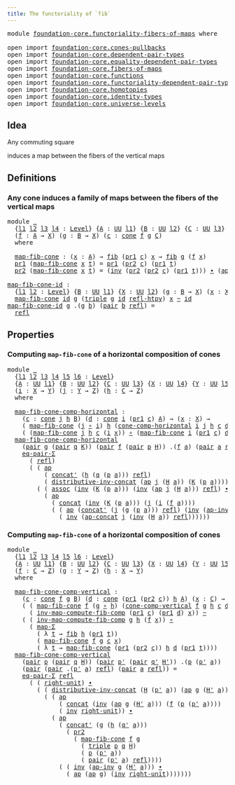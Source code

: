 ```yaml
---
title: The functoriality of `fib`
---
```


<pre class="Agda"><a id="52" class="Keyword">module</a> <a id="59" href="foundation-core.functoriality-fibers-of-maps.html" class="Module">foundation-core.functoriality-fibers-of-maps</a> <a id="104" class="Keyword">where</a>

<a id="111" class="Keyword">open</a> <a id="116" class="Keyword">import</a> <a id="123" href="foundation-core.cones-pullbacks.html" class="Module">foundation-core.cones-pullbacks</a>
<a id="155" class="Keyword">open</a> <a id="160" class="Keyword">import</a> <a id="167" href="foundation-core.dependent-pair-types.html" class="Module">foundation-core.dependent-pair-types</a>
<a id="204" class="Keyword">open</a> <a id="209" class="Keyword">import</a> <a id="216" href="foundation-core.equality-dependent-pair-types.html" class="Module">foundation-core.equality-dependent-pair-types</a>
<a id="262" class="Keyword">open</a> <a id="267" class="Keyword">import</a> <a id="274" href="foundation-core.fibers-of-maps.html" class="Module">foundation-core.fibers-of-maps</a>
<a id="305" class="Keyword">open</a> <a id="310" class="Keyword">import</a> <a id="317" href="foundation-core.functions.html" class="Module">foundation-core.functions</a>
<a id="343" class="Keyword">open</a> <a id="348" class="Keyword">import</a> <a id="355" href="foundation-core.functoriality-dependent-pair-types.html" class="Module">foundation-core.functoriality-dependent-pair-types</a>
<a id="406" class="Keyword">open</a> <a id="411" class="Keyword">import</a> <a id="418" href="foundation-core.homotopies.html" class="Module">foundation-core.homotopies</a>
<a id="445" class="Keyword">open</a> <a id="450" class="Keyword">import</a> <a id="457" href="foundation-core.identity-types.html" class="Module">foundation-core.identity-types</a>
<a id="488" class="Keyword">open</a> <a id="493" class="Keyword">import</a> <a id="500" href="foundation-core.universe-levels.html" class="Module">foundation-core.universe-levels</a>
</pre>
## Idea

Any commuting square

induces a map between the fibers of the vertical maps

## Definitions

### Any cone induces a family of maps between the fibers of the vertical maps

<pre class="Agda"><a id="726" class="Keyword">module</a> <a id="733" href="foundation-core.functoriality-fibers-of-maps.html#733" class="Module">_</a>
  <a id="737" class="Symbol">{</a><a id="738" href="foundation-core.functoriality-fibers-of-maps.html#738" class="Bound">l1</a> <a id="741" href="foundation-core.functoriality-fibers-of-maps.html#741" class="Bound">l2</a> <a id="744" href="foundation-core.functoriality-fibers-of-maps.html#744" class="Bound">l3</a> <a id="747" href="foundation-core.functoriality-fibers-of-maps.html#747" class="Bound">l4</a> <a id="750" class="Symbol">:</a> <a id="752" href="Agda.Primitive.html#597" class="Postulate">Level</a><a id="757" class="Symbol">}</a> <a id="759" class="Symbol">{</a><a id="760" href="foundation-core.functoriality-fibers-of-maps.html#760" class="Bound">A</a> <a id="762" class="Symbol">:</a> <a id="764" href="foundation-core.universe-levels.html#235" class="Primitive">UU</a> <a id="767" href="foundation-core.functoriality-fibers-of-maps.html#738" class="Bound">l1</a><a id="769" class="Symbol">}</a> <a id="771" class="Symbol">{</a><a id="772" href="foundation-core.functoriality-fibers-of-maps.html#772" class="Bound">B</a> <a id="774" class="Symbol">:</a> <a id="776" href="foundation-core.universe-levels.html#235" class="Primitive">UU</a> <a id="779" href="foundation-core.functoriality-fibers-of-maps.html#741" class="Bound">l2</a><a id="781" class="Symbol">}</a> <a id="783" class="Symbol">{</a><a id="784" href="foundation-core.functoriality-fibers-of-maps.html#784" class="Bound">C</a> <a id="786" class="Symbol">:</a> <a id="788" href="foundation-core.universe-levels.html#235" class="Primitive">UU</a> <a id="791" href="foundation-core.functoriality-fibers-of-maps.html#744" class="Bound">l3</a><a id="793" class="Symbol">}</a> <a id="795" class="Symbol">{</a><a id="796" href="foundation-core.functoriality-fibers-of-maps.html#796" class="Bound">X</a> <a id="798" class="Symbol">:</a> <a id="800" href="foundation-core.universe-levels.html#235" class="Primitive">UU</a> <a id="803" href="foundation-core.functoriality-fibers-of-maps.html#747" class="Bound">l4</a><a id="805" class="Symbol">}</a>
  <a id="809" class="Symbol">(</a><a id="810" href="foundation-core.functoriality-fibers-of-maps.html#810" class="Bound">f</a> <a id="812" class="Symbol">:</a> <a id="814" href="foundation-core.functoriality-fibers-of-maps.html#760" class="Bound">A</a> <a id="816" class="Symbol">→</a> <a id="818" href="foundation-core.functoriality-fibers-of-maps.html#796" class="Bound">X</a><a id="819" class="Symbol">)</a> <a id="821" class="Symbol">(</a><a id="822" href="foundation-core.functoriality-fibers-of-maps.html#822" class="Bound">g</a> <a id="824" class="Symbol">:</a> <a id="826" href="foundation-core.functoriality-fibers-of-maps.html#772" class="Bound">B</a> <a id="828" class="Symbol">→</a> <a id="830" href="foundation-core.functoriality-fibers-of-maps.html#796" class="Bound">X</a><a id="831" class="Symbol">)</a> <a id="833" class="Symbol">(</a><a id="834" href="foundation-core.functoriality-fibers-of-maps.html#834" class="Bound">c</a> <a id="836" class="Symbol">:</a> <a id="838" href="foundation-core.cones-pullbacks.html#1315" class="Function">cone</a> <a id="843" href="foundation-core.functoriality-fibers-of-maps.html#810" class="Bound">f</a> <a id="845" href="foundation-core.functoriality-fibers-of-maps.html#822" class="Bound">g</a> <a id="847" href="foundation-core.functoriality-fibers-of-maps.html#784" class="Bound">C</a><a id="848" class="Symbol">)</a>
  <a id="852" class="Keyword">where</a>
  
  <a id="863" href="foundation-core.functoriality-fibers-of-maps.html#863" class="Function">map-fib-cone</a> <a id="876" class="Symbol">:</a> <a id="878" class="Symbol">(</a><a id="879" href="foundation-core.functoriality-fibers-of-maps.html#879" class="Bound">x</a> <a id="881" class="Symbol">:</a> <a id="883" href="foundation-core.functoriality-fibers-of-maps.html#760" class="Bound">A</a><a id="884" class="Symbol">)</a> <a id="886" class="Symbol">→</a> <a id="888" href="foundation-core.fibers-of-maps.html#942" class="Function">fib</a> <a id="892" class="Symbol">(</a><a id="893" href="foundation-core.dependent-pair-types.html#605" class="Field">pr1</a> <a id="897" href="foundation-core.functoriality-fibers-of-maps.html#834" class="Bound">c</a><a id="898" class="Symbol">)</a> <a id="900" href="foundation-core.functoriality-fibers-of-maps.html#879" class="Bound">x</a> <a id="902" class="Symbol">→</a> <a id="904" href="foundation-core.fibers-of-maps.html#942" class="Function">fib</a> <a id="908" href="foundation-core.functoriality-fibers-of-maps.html#822" class="Bound">g</a> <a id="910" class="Symbol">(</a><a id="911" href="foundation-core.functoriality-fibers-of-maps.html#810" class="Bound">f</a> <a id="913" href="foundation-core.functoriality-fibers-of-maps.html#879" class="Bound">x</a><a id="914" class="Symbol">)</a>
  <a id="918" href="foundation-core.dependent-pair-types.html#605" class="Field">pr1</a> <a id="922" class="Symbol">(</a><a id="923" href="foundation-core.functoriality-fibers-of-maps.html#863" class="Function">map-fib-cone</a> <a id="936" href="foundation-core.functoriality-fibers-of-maps.html#936" class="Bound">x</a> <a id="938" href="foundation-core.functoriality-fibers-of-maps.html#938" class="Bound">t</a><a id="939" class="Symbol">)</a> <a id="941" class="Symbol">=</a> <a id="943" href="foundation-core.dependent-pair-types.html#605" class="Field">pr1</a> <a id="947" class="Symbol">(</a><a id="948" href="foundation-core.dependent-pair-types.html#617" class="Field">pr2</a> <a id="952" href="foundation-core.functoriality-fibers-of-maps.html#834" class="Bound">c</a><a id="953" class="Symbol">)</a> <a id="955" class="Symbol">(</a><a id="956" href="foundation-core.dependent-pair-types.html#605" class="Field">pr1</a> <a id="960" href="foundation-core.functoriality-fibers-of-maps.html#938" class="Bound">t</a><a id="961" class="Symbol">)</a>
  <a id="965" href="foundation-core.dependent-pair-types.html#617" class="Field">pr2</a> <a id="969" class="Symbol">(</a><a id="970" href="foundation-core.functoriality-fibers-of-maps.html#863" class="Function">map-fib-cone</a> <a id="983" href="foundation-core.functoriality-fibers-of-maps.html#983" class="Bound">x</a> <a id="985" href="foundation-core.functoriality-fibers-of-maps.html#985" class="Bound">t</a><a id="986" class="Symbol">)</a> <a id="988" class="Symbol">=</a> <a id="990" class="Symbol">(</a><a id="991" href="foundation-core.identity-types.html#2729" class="Function">inv</a> <a id="995" class="Symbol">(</a><a id="996" href="foundation-core.dependent-pair-types.html#617" class="Field">pr2</a> <a id="1000" class="Symbol">(</a><a id="1001" href="foundation-core.dependent-pair-types.html#617" class="Field">pr2</a> <a id="1005" href="foundation-core.functoriality-fibers-of-maps.html#834" class="Bound">c</a><a id="1006" class="Symbol">)</a> <a id="1008" class="Symbol">(</a><a id="1009" href="foundation-core.dependent-pair-types.html#605" class="Field">pr1</a> <a id="1013" href="foundation-core.functoriality-fibers-of-maps.html#985" class="Bound">t</a><a id="1014" class="Symbol">)))</a> <a id="1018" href="foundation-core.identity-types.html#2425" class="Function Operator">∙</a> <a id="1020" class="Symbol">(</a><a id="1021" href="foundation-core.identity-types.html#4003" class="Function">ap</a> <a id="1024" href="foundation-core.functoriality-fibers-of-maps.html#810" class="Bound">f</a> <a id="1026" class="Symbol">(</a><a id="1027" href="foundation-core.dependent-pair-types.html#617" class="Field">pr2</a> <a id="1031" href="foundation-core.functoriality-fibers-of-maps.html#985" class="Bound">t</a><a id="1032" class="Symbol">))</a>

<a id="map-fib-cone-id"></a><a id="1036" href="foundation-core.functoriality-fibers-of-maps.html#1036" class="Function">map-fib-cone-id</a> <a id="1052" class="Symbol">:</a>
  <a id="1056" class="Symbol">{</a><a id="1057" href="foundation-core.functoriality-fibers-of-maps.html#1057" class="Bound">l1</a> <a id="1060" href="foundation-core.functoriality-fibers-of-maps.html#1060" class="Bound">l2</a> <a id="1063" class="Symbol">:</a> <a id="1065" href="Agda.Primitive.html#597" class="Postulate">Level</a><a id="1070" class="Symbol">}</a> <a id="1072" class="Symbol">{</a><a id="1073" href="foundation-core.functoriality-fibers-of-maps.html#1073" class="Bound">B</a> <a id="1075" class="Symbol">:</a> <a id="1077" href="foundation-core.universe-levels.html#235" class="Primitive">UU</a> <a id="1080" href="foundation-core.functoriality-fibers-of-maps.html#1057" class="Bound">l1</a><a id="1082" class="Symbol">}</a> <a id="1084" class="Symbol">{</a><a id="1085" href="foundation-core.functoriality-fibers-of-maps.html#1085" class="Bound">X</a> <a id="1087" class="Symbol">:</a> <a id="1089" href="foundation-core.universe-levels.html#235" class="Primitive">UU</a> <a id="1092" href="foundation-core.functoriality-fibers-of-maps.html#1060" class="Bound">l2</a><a id="1094" class="Symbol">}</a> <a id="1096" class="Symbol">(</a><a id="1097" href="foundation-core.functoriality-fibers-of-maps.html#1097" class="Bound">g</a> <a id="1099" class="Symbol">:</a> <a id="1101" href="foundation-core.functoriality-fibers-of-maps.html#1073" class="Bound">B</a> <a id="1103" class="Symbol">→</a> <a id="1105" href="foundation-core.functoriality-fibers-of-maps.html#1085" class="Bound">X</a><a id="1106" class="Symbol">)</a> <a id="1108" class="Symbol">(</a><a id="1109" href="foundation-core.functoriality-fibers-of-maps.html#1109" class="Bound">x</a> <a id="1111" class="Symbol">:</a> <a id="1113" href="foundation-core.functoriality-fibers-of-maps.html#1085" class="Bound">X</a><a id="1114" class="Symbol">)</a> <a id="1116" class="Symbol">→</a>
  <a id="1120" href="foundation-core.functoriality-fibers-of-maps.html#863" class="Function">map-fib-cone</a> <a id="1133" href="foundation-core.functions.html#322" class="Function">id</a> <a id="1136" href="foundation-core.functoriality-fibers-of-maps.html#1097" class="Bound">g</a> <a id="1138" class="Symbol">(</a><a id="1139" href="foundation-core.dependent-pair-types.html#1077" class="Function">triple</a> <a id="1146" href="foundation-core.functoriality-fibers-of-maps.html#1097" class="Bound">g</a> <a id="1148" href="foundation-core.functions.html#322" class="Function">id</a> <a id="1151" href="foundation-core.homotopies.html#741" class="Function">refl-htpy</a><a id="1160" class="Symbol">)</a> <a id="1162" href="foundation-core.functoriality-fibers-of-maps.html#1109" class="Bound">x</a> <a id="1164" href="foundation-core.homotopies.html#627" class="Function Operator">~</a> <a id="1166" href="foundation-core.functions.html#322" class="Function">id</a>
<a id="1169" href="foundation-core.functoriality-fibers-of-maps.html#1036" class="Function">map-fib-cone-id</a> <a id="1185" href="foundation-core.functoriality-fibers-of-maps.html#1185" class="Bound">g</a> <a id="1187" class="DottedPattern Symbol">.(</a><a id="1189" href="foundation-core.functoriality-fibers-of-maps.html#1185" class="DottedPattern Bound">g</a> <a id="1191" href="foundation-core.functoriality-fibers-of-maps.html#1200" class="DottedPattern Bound">b</a><a id="1192" class="DottedPattern Symbol">)</a> <a id="1194" class="Symbol">(</a><a id="1195" href="foundation-core.dependent-pair-types.html#588" class="InductiveConstructor">pair</a> <a id="1200" href="foundation-core.functoriality-fibers-of-maps.html#1200" class="Bound">b</a> <a id="1202" href="foundation-core.identity-types.html#1820" class="InductiveConstructor">refl</a><a id="1206" class="Symbol">)</a> <a id="1208" class="Symbol">=</a>
  <a id="1212" href="foundation-core.identity-types.html#1820" class="InductiveConstructor">refl</a>
</pre>
## Properties

### Computing `map-fib-cone` of a horizontal composition of cones

<pre class="Agda"><a id="1312" class="Keyword">module</a> <a id="1319" href="foundation-core.functoriality-fibers-of-maps.html#1319" class="Module">_</a>
  <a id="1323" class="Symbol">{</a><a id="1324" href="foundation-core.functoriality-fibers-of-maps.html#1324" class="Bound">l1</a> <a id="1327" href="foundation-core.functoriality-fibers-of-maps.html#1327" class="Bound">l2</a> <a id="1330" href="foundation-core.functoriality-fibers-of-maps.html#1330" class="Bound">l3</a> <a id="1333" href="foundation-core.functoriality-fibers-of-maps.html#1333" class="Bound">l4</a> <a id="1336" href="foundation-core.functoriality-fibers-of-maps.html#1336" class="Bound">l5</a> <a id="1339" href="foundation-core.functoriality-fibers-of-maps.html#1339" class="Bound">l6</a> <a id="1342" class="Symbol">:</a> <a id="1344" href="Agda.Primitive.html#597" class="Postulate">Level</a><a id="1349" class="Symbol">}</a>
  <a id="1353" class="Symbol">{</a><a id="1354" href="foundation-core.functoriality-fibers-of-maps.html#1354" class="Bound">A</a> <a id="1356" class="Symbol">:</a> <a id="1358" href="foundation-core.universe-levels.html#235" class="Primitive">UU</a> <a id="1361" href="foundation-core.functoriality-fibers-of-maps.html#1324" class="Bound">l1</a><a id="1363" class="Symbol">}</a> <a id="1365" class="Symbol">{</a><a id="1366" href="foundation-core.functoriality-fibers-of-maps.html#1366" class="Bound">B</a> <a id="1368" class="Symbol">:</a> <a id="1370" href="foundation-core.universe-levels.html#235" class="Primitive">UU</a> <a id="1373" href="foundation-core.functoriality-fibers-of-maps.html#1327" class="Bound">l2</a><a id="1375" class="Symbol">}</a> <a id="1377" class="Symbol">{</a><a id="1378" href="foundation-core.functoriality-fibers-of-maps.html#1378" class="Bound">C</a> <a id="1380" class="Symbol">:</a> <a id="1382" href="foundation-core.universe-levels.html#235" class="Primitive">UU</a> <a id="1385" href="foundation-core.functoriality-fibers-of-maps.html#1330" class="Bound">l3</a><a id="1387" class="Symbol">}</a> <a id="1389" class="Symbol">{</a><a id="1390" href="foundation-core.functoriality-fibers-of-maps.html#1390" class="Bound">X</a> <a id="1392" class="Symbol">:</a> <a id="1394" href="foundation-core.universe-levels.html#235" class="Primitive">UU</a> <a id="1397" href="foundation-core.functoriality-fibers-of-maps.html#1333" class="Bound">l4</a><a id="1399" class="Symbol">}</a> <a id="1401" class="Symbol">{</a><a id="1402" href="foundation-core.functoriality-fibers-of-maps.html#1402" class="Bound">Y</a> <a id="1404" class="Symbol">:</a> <a id="1406" href="foundation-core.universe-levels.html#235" class="Primitive">UU</a> <a id="1409" href="foundation-core.functoriality-fibers-of-maps.html#1336" class="Bound">l5</a><a id="1411" class="Symbol">}</a> <a id="1413" class="Symbol">{</a><a id="1414" href="foundation-core.functoriality-fibers-of-maps.html#1414" class="Bound">Z</a> <a id="1416" class="Symbol">:</a> <a id="1418" href="foundation-core.universe-levels.html#235" class="Primitive">UU</a> <a id="1421" href="foundation-core.functoriality-fibers-of-maps.html#1339" class="Bound">l6</a><a id="1423" class="Symbol">}</a>
  <a id="1427" class="Symbol">(</a><a id="1428" href="foundation-core.functoriality-fibers-of-maps.html#1428" class="Bound">i</a> <a id="1430" class="Symbol">:</a> <a id="1432" href="foundation-core.functoriality-fibers-of-maps.html#1390" class="Bound">X</a> <a id="1434" class="Symbol">→</a> <a id="1436" href="foundation-core.functoriality-fibers-of-maps.html#1402" class="Bound">Y</a><a id="1437" class="Symbol">)</a> <a id="1439" class="Symbol">(</a><a id="1440" href="foundation-core.functoriality-fibers-of-maps.html#1440" class="Bound">j</a> <a id="1442" class="Symbol">:</a> <a id="1444" href="foundation-core.functoriality-fibers-of-maps.html#1402" class="Bound">Y</a> <a id="1446" class="Symbol">→</a> <a id="1448" href="foundation-core.functoriality-fibers-of-maps.html#1414" class="Bound">Z</a><a id="1449" class="Symbol">)</a> <a id="1451" class="Symbol">(</a><a id="1452" href="foundation-core.functoriality-fibers-of-maps.html#1452" class="Bound">h</a> <a id="1454" class="Symbol">:</a> <a id="1456" href="foundation-core.functoriality-fibers-of-maps.html#1378" class="Bound">C</a> <a id="1458" class="Symbol">→</a> <a id="1460" href="foundation-core.functoriality-fibers-of-maps.html#1414" class="Bound">Z</a><a id="1461" class="Symbol">)</a>
  <a id="1465" class="Keyword">where</a>

  <a id="1474" href="foundation-core.functoriality-fibers-of-maps.html#1474" class="Function">map-fib-cone-comp-horizontal</a> <a id="1503" class="Symbol">:</a>
    <a id="1509" class="Symbol">(</a><a id="1510" href="foundation-core.functoriality-fibers-of-maps.html#1510" class="Bound">c</a> <a id="1512" class="Symbol">:</a> <a id="1514" href="foundation-core.cones-pullbacks.html#1315" class="Function">cone</a> <a id="1519" href="foundation-core.functoriality-fibers-of-maps.html#1440" class="Bound">j</a> <a id="1521" href="foundation-core.functoriality-fibers-of-maps.html#1452" class="Bound">h</a> <a id="1523" href="foundation-core.functoriality-fibers-of-maps.html#1366" class="Bound">B</a><a id="1524" class="Symbol">)</a> <a id="1526" class="Symbol">(</a><a id="1527" href="foundation-core.functoriality-fibers-of-maps.html#1527" class="Bound">d</a> <a id="1529" class="Symbol">:</a> <a id="1531" href="foundation-core.cones-pullbacks.html#1315" class="Function">cone</a> <a id="1536" href="foundation-core.functoriality-fibers-of-maps.html#1428" class="Bound">i</a> <a id="1538" class="Symbol">(</a><a id="1539" href="foundation-core.dependent-pair-types.html#605" class="Field">pr1</a> <a id="1543" href="foundation-core.functoriality-fibers-of-maps.html#1510" class="Bound">c</a><a id="1544" class="Symbol">)</a> <a id="1546" href="foundation-core.functoriality-fibers-of-maps.html#1354" class="Bound">A</a><a id="1547" class="Symbol">)</a> <a id="1549" class="Symbol">→</a> <a id="1551" class="Symbol">(</a><a id="1552" href="foundation-core.functoriality-fibers-of-maps.html#1552" class="Bound">x</a> <a id="1554" class="Symbol">:</a> <a id="1556" href="foundation-core.functoriality-fibers-of-maps.html#1390" class="Bound">X</a><a id="1557" class="Symbol">)</a> <a id="1559" class="Symbol">→</a>
    <a id="1565" class="Symbol">(</a> <a id="1567" href="foundation-core.functoriality-fibers-of-maps.html#863" class="Function">map-fib-cone</a> <a id="1580" class="Symbol">(</a><a id="1581" href="foundation-core.functoriality-fibers-of-maps.html#1440" class="Bound">j</a> <a id="1583" href="foundation-core.functions.html#420" class="Function Operator">∘</a> <a id="1585" href="foundation-core.functoriality-fibers-of-maps.html#1428" class="Bound">i</a><a id="1586" class="Symbol">)</a> <a id="1588" href="foundation-core.functoriality-fibers-of-maps.html#1452" class="Bound">h</a> <a id="1590" class="Symbol">(</a><a id="1591" href="foundation-core.cones-pullbacks.html#4311" class="Function">cone-comp-horizontal</a> <a id="1612" href="foundation-core.functoriality-fibers-of-maps.html#1428" class="Bound">i</a> <a id="1614" href="foundation-core.functoriality-fibers-of-maps.html#1440" class="Bound">j</a> <a id="1616" href="foundation-core.functoriality-fibers-of-maps.html#1452" class="Bound">h</a> <a id="1618" href="foundation-core.functoriality-fibers-of-maps.html#1510" class="Bound">c</a> <a id="1620" href="foundation-core.functoriality-fibers-of-maps.html#1527" class="Bound">d</a><a id="1621" class="Symbol">)</a> <a id="1623" href="foundation-core.functoriality-fibers-of-maps.html#1552" class="Bound">x</a><a id="1624" class="Symbol">)</a> <a id="1626" href="foundation-core.homotopies.html#627" class="Function Operator">~</a>
    <a id="1632" class="Symbol">(</a> <a id="1634" class="Symbol">(</a><a id="1635" href="foundation-core.functoriality-fibers-of-maps.html#863" class="Function">map-fib-cone</a> <a id="1648" href="foundation-core.functoriality-fibers-of-maps.html#1440" class="Bound">j</a> <a id="1650" href="foundation-core.functoriality-fibers-of-maps.html#1452" class="Bound">h</a> <a id="1652" href="foundation-core.functoriality-fibers-of-maps.html#1510" class="Bound">c</a> <a id="1654" class="Symbol">(</a><a id="1655" href="foundation-core.functoriality-fibers-of-maps.html#1428" class="Bound">i</a> <a id="1657" href="foundation-core.functoriality-fibers-of-maps.html#1552" class="Bound">x</a><a id="1658" class="Symbol">))</a> <a id="1661" href="foundation-core.functions.html#420" class="Function Operator">∘</a> <a id="1663" class="Symbol">(</a><a id="1664" href="foundation-core.functoriality-fibers-of-maps.html#863" class="Function">map-fib-cone</a> <a id="1677" href="foundation-core.functoriality-fibers-of-maps.html#1428" class="Bound">i</a> <a id="1679" class="Symbol">(</a><a id="1680" href="foundation-core.dependent-pair-types.html#605" class="Field">pr1</a> <a id="1684" href="foundation-core.functoriality-fibers-of-maps.html#1510" class="Bound">c</a><a id="1685" class="Symbol">)</a> <a id="1687" href="foundation-core.functoriality-fibers-of-maps.html#1527" class="Bound">d</a> <a id="1689" href="foundation-core.functoriality-fibers-of-maps.html#1552" class="Bound">x</a><a id="1690" class="Symbol">))</a>
  <a id="1695" href="foundation-core.functoriality-fibers-of-maps.html#1474" class="Function">map-fib-cone-comp-horizontal</a>
    <a id="1728" class="Symbol">(</a><a id="1729" href="foundation-core.dependent-pair-types.html#588" class="InductiveConstructor">pair</a> <a id="1734" href="foundation-core.functoriality-fibers-of-maps.html#1734" class="Bound">g</a> <a id="1736" class="Symbol">(</a><a id="1737" href="foundation-core.dependent-pair-types.html#588" class="InductiveConstructor">pair</a> <a id="1742" href="foundation-core.functoriality-fibers-of-maps.html#1742" class="Bound">q</a> <a id="1744" href="foundation-core.functoriality-fibers-of-maps.html#1744" class="Bound">K</a><a id="1745" class="Symbol">))</a> <a id="1748" class="Symbol">(</a><a id="1749" href="foundation-core.dependent-pair-types.html#588" class="InductiveConstructor">pair</a> <a id="1754" href="foundation-core.functoriality-fibers-of-maps.html#1754" class="Bound">f</a> <a id="1756" class="Symbol">(</a><a id="1757" href="foundation-core.dependent-pair-types.html#588" class="InductiveConstructor">pair</a> <a id="1762" href="foundation-core.functoriality-fibers-of-maps.html#1762" class="Bound">p</a> <a id="1764" href="foundation-core.functoriality-fibers-of-maps.html#1764" class="Bound">H</a><a id="1765" class="Symbol">))</a> <a id="1768" class="DottedPattern Symbol">.(</a><a id="1770" href="foundation-core.functoriality-fibers-of-maps.html#1754" class="DottedPattern Bound">f</a> <a id="1772" href="foundation-core.functoriality-fibers-of-maps.html#1781" class="DottedPattern Bound">a</a><a id="1773" class="DottedPattern Symbol">)</a> <a id="1775" class="Symbol">(</a><a id="1776" href="foundation-core.dependent-pair-types.html#588" class="InductiveConstructor">pair</a> <a id="1781" href="foundation-core.functoriality-fibers-of-maps.html#1781" class="Bound">a</a> <a id="1783" href="foundation-core.identity-types.html#1820" class="InductiveConstructor">refl</a><a id="1787" class="Symbol">)</a> <a id="1789" class="Symbol">=</a>
    <a id="1795" href="foundation-core.equality-dependent-pair-types.html#1278" class="Function">eq-pair-Σ</a>
      <a id="1811" class="Symbol">(</a> <a id="1813" href="foundation-core.identity-types.html#1820" class="InductiveConstructor">refl</a><a id="1817" class="Symbol">)</a>
      <a id="1825" class="Symbol">(</a> <a id="1827" class="Symbol">(</a> <a id="1829" href="foundation-core.identity-types.html#4003" class="Function">ap</a>
          <a id="1842" class="Symbol">(</a> <a id="1844" href="foundation-core.identity-types.html#2564" class="Function">concat&#39;</a> <a id="1852" class="Symbol">(</a><a id="1853" href="foundation-core.functoriality-fibers-of-maps.html#1452" class="Bound">h</a> <a id="1855" class="Symbol">(</a><a id="1856" href="foundation-core.functoriality-fibers-of-maps.html#1742" class="Bound">q</a> <a id="1858" class="Symbol">(</a><a id="1859" href="foundation-core.functoriality-fibers-of-maps.html#1762" class="Bound">p</a> <a id="1861" href="foundation-core.functoriality-fibers-of-maps.html#1781" class="Bound">a</a><a id="1862" class="Symbol">)))</a> <a id="1866" href="foundation-core.identity-types.html#1820" class="InductiveConstructor">refl</a><a id="1870" class="Symbol">)</a>
          <a id="1882" class="Symbol">(</a> <a id="1884" href="foundation-core.identity-types.html#3409" class="Function">distributive-inv-concat</a> <a id="1908" class="Symbol">(</a><a id="1909" href="foundation-core.identity-types.html#4003" class="Function">ap</a> <a id="1912" href="foundation-core.functoriality-fibers-of-maps.html#1440" class="Bound">j</a> <a id="1914" class="Symbol">(</a><a id="1915" href="foundation-core.functoriality-fibers-of-maps.html#1764" class="Bound">H</a> <a id="1917" href="foundation-core.functoriality-fibers-of-maps.html#1781" class="Bound">a</a><a id="1918" class="Symbol">))</a> <a id="1921" class="Symbol">(</a><a id="1922" href="foundation-core.functoriality-fibers-of-maps.html#1744" class="Bound">K</a> <a id="1924" class="Symbol">(</a><a id="1925" href="foundation-core.functoriality-fibers-of-maps.html#1762" class="Bound">p</a> <a id="1927" href="foundation-core.functoriality-fibers-of-maps.html#1781" class="Bound">a</a><a id="1928" class="Symbol">))))</a> <a id="1933" href="foundation-core.identity-types.html#2425" class="Function Operator">∙</a>
        <a id="1943" class="Symbol">(</a> <a id="1945" class="Symbol">(</a> <a id="1947" href="foundation-core.identity-types.html#2874" class="Function">assoc</a> <a id="1953" class="Symbol">(</a><a id="1954" href="foundation-core.identity-types.html#2729" class="Function">inv</a> <a id="1958" class="Symbol">(</a><a id="1959" href="foundation-core.functoriality-fibers-of-maps.html#1744" class="Bound">K</a> <a id="1961" class="Symbol">(</a><a id="1962" href="foundation-core.functoriality-fibers-of-maps.html#1762" class="Bound">p</a> <a id="1964" href="foundation-core.functoriality-fibers-of-maps.html#1781" class="Bound">a</a><a id="1965" class="Symbol">)))</a> <a id="1969" class="Symbol">(</a><a id="1970" href="foundation-core.identity-types.html#2729" class="Function">inv</a> <a id="1974" class="Symbol">(</a><a id="1975" href="foundation-core.identity-types.html#4003" class="Function">ap</a> <a id="1978" href="foundation-core.functoriality-fibers-of-maps.html#1440" class="Bound">j</a> <a id="1980" class="Symbol">(</a><a id="1981" href="foundation-core.functoriality-fibers-of-maps.html#1764" class="Bound">H</a> <a id="1983" href="foundation-core.functoriality-fibers-of-maps.html#1781" class="Bound">a</a><a id="1984" class="Symbol">)))</a> <a id="1988" href="foundation-core.identity-types.html#1820" class="InductiveConstructor">refl</a><a id="1992" class="Symbol">)</a> <a id="1994" href="foundation-core.identity-types.html#2425" class="Function Operator">∙</a>
          <a id="2006" class="Symbol">(</a> <a id="2008" href="foundation-core.identity-types.html#4003" class="Function">ap</a>
            <a id="2023" class="Symbol">(</a> <a id="2025" href="foundation-core.identity-types.html#2485" class="Function">concat</a> <a id="2032" class="Symbol">(</a><a id="2033" href="foundation-core.identity-types.html#2729" class="Function">inv</a> <a id="2037" class="Symbol">(</a><a id="2038" href="foundation-core.functoriality-fibers-of-maps.html#1744" class="Bound">K</a> <a id="2040" class="Symbol">(</a><a id="2041" href="foundation-core.functoriality-fibers-of-maps.html#1762" class="Bound">p</a> <a id="2043" href="foundation-core.functoriality-fibers-of-maps.html#1781" class="Bound">a</a><a id="2044" class="Symbol">)))</a> <a id="2048" class="Symbol">(</a><a id="2049" href="foundation-core.functoriality-fibers-of-maps.html#1440" class="Bound">j</a> <a id="2051" class="Symbol">(</a><a id="2052" href="foundation-core.functoriality-fibers-of-maps.html#1428" class="Bound">i</a> <a id="2054" class="Symbol">(</a><a id="2055" href="foundation-core.functoriality-fibers-of-maps.html#1754" class="Bound">f</a> <a id="2057" href="foundation-core.functoriality-fibers-of-maps.html#1781" class="Bound">a</a><a id="2058" class="Symbol">))))</a>
            <a id="2075" class="Symbol">(</a> <a id="2077" class="Symbol">(</a> <a id="2079" href="foundation-core.identity-types.html#4003" class="Function">ap</a> <a id="2082" class="Symbol">(</a><a id="2083" href="foundation-core.identity-types.html#2564" class="Function">concat&#39;</a> <a id="2091" class="Symbol">(</a><a id="2092" href="foundation-core.functoriality-fibers-of-maps.html#1440" class="Bound">j</a> <a id="2094" class="Symbol">(</a><a id="2095" href="foundation-core.functoriality-fibers-of-maps.html#1734" class="Bound">g</a> <a id="2097" class="Symbol">(</a><a id="2098" href="foundation-core.functoriality-fibers-of-maps.html#1762" class="Bound">p</a> <a id="2100" href="foundation-core.functoriality-fibers-of-maps.html#1781" class="Bound">a</a><a id="2101" class="Symbol">)))</a> <a id="2105" href="foundation-core.identity-types.html#1820" class="InductiveConstructor">refl</a><a id="2109" class="Symbol">)</a> <a id="2111" class="Symbol">(</a><a id="2112" href="foundation-core.identity-types.html#2729" class="Function">inv</a> <a id="2116" class="Symbol">(</a><a id="2117" href="foundation-core.identity-types.html#9050" class="Function">ap-inv</a> <a id="2124" href="foundation-core.functoriality-fibers-of-maps.html#1440" class="Bound">j</a> <a id="2126" class="Symbol">(</a><a id="2127" href="foundation-core.functoriality-fibers-of-maps.html#1764" class="Bound">H</a> <a id="2129" href="foundation-core.functoriality-fibers-of-maps.html#1781" class="Bound">a</a><a id="2130" class="Symbol">))))</a> <a id="2135" href="foundation-core.identity-types.html#2425" class="Function Operator">∙</a>
              <a id="2151" class="Symbol">(</a> <a id="2153" href="foundation-core.identity-types.html#2729" class="Function">inv</a> <a id="2157" class="Symbol">(</a><a id="2158" href="foundation-core.identity-types.html#8882" class="Function">ap-concat</a> <a id="2168" href="foundation-core.functoriality-fibers-of-maps.html#1440" class="Bound">j</a> <a id="2170" class="Symbol">(</a><a id="2171" href="foundation-core.identity-types.html#2729" class="Function">inv</a> <a id="2175" class="Symbol">(</a><a id="2176" href="foundation-core.functoriality-fibers-of-maps.html#1764" class="Bound">H</a> <a id="2178" href="foundation-core.functoriality-fibers-of-maps.html#1781" class="Bound">a</a><a id="2179" class="Symbol">))</a> <a id="2182" href="foundation-core.identity-types.html#1820" class="InductiveConstructor">refl</a><a id="2186" class="Symbol">))))))</a>
</pre>
### Computing `map-fib-cone` of a horizontal composition of cones

<pre class="Agda"><a id="2273" class="Keyword">module</a> <a id="2280" href="foundation-core.functoriality-fibers-of-maps.html#2280" class="Module">_</a>
  <a id="2284" class="Symbol">{</a><a id="2285" href="foundation-core.functoriality-fibers-of-maps.html#2285" class="Bound">l1</a> <a id="2288" href="foundation-core.functoriality-fibers-of-maps.html#2288" class="Bound">l2</a> <a id="2291" href="foundation-core.functoriality-fibers-of-maps.html#2291" class="Bound">l3</a> <a id="2294" href="foundation-core.functoriality-fibers-of-maps.html#2294" class="Bound">l4</a> <a id="2297" href="foundation-core.functoriality-fibers-of-maps.html#2297" class="Bound">l5</a> <a id="2300" href="foundation-core.functoriality-fibers-of-maps.html#2300" class="Bound">l6</a> <a id="2303" class="Symbol">:</a> <a id="2305" href="Agda.Primitive.html#597" class="Postulate">Level</a><a id="2310" class="Symbol">}</a>
  <a id="2314" class="Symbol">{</a><a id="2315" href="foundation-core.functoriality-fibers-of-maps.html#2315" class="Bound">A</a> <a id="2317" class="Symbol">:</a> <a id="2319" href="foundation-core.universe-levels.html#235" class="Primitive">UU</a> <a id="2322" href="foundation-core.functoriality-fibers-of-maps.html#2285" class="Bound">l1</a><a id="2324" class="Symbol">}</a> <a id="2326" class="Symbol">{</a><a id="2327" href="foundation-core.functoriality-fibers-of-maps.html#2327" class="Bound">B</a> <a id="2329" class="Symbol">:</a> <a id="2331" href="foundation-core.universe-levels.html#235" class="Primitive">UU</a> <a id="2334" href="foundation-core.functoriality-fibers-of-maps.html#2288" class="Bound">l2</a><a id="2336" class="Symbol">}</a> <a id="2338" class="Symbol">{</a><a id="2339" href="foundation-core.functoriality-fibers-of-maps.html#2339" class="Bound">C</a> <a id="2341" class="Symbol">:</a> <a id="2343" href="foundation-core.universe-levels.html#235" class="Primitive">UU</a> <a id="2346" href="foundation-core.functoriality-fibers-of-maps.html#2291" class="Bound">l3</a><a id="2348" class="Symbol">}</a> <a id="2350" class="Symbol">{</a><a id="2351" href="foundation-core.functoriality-fibers-of-maps.html#2351" class="Bound">X</a> <a id="2353" class="Symbol">:</a> <a id="2355" href="foundation-core.universe-levels.html#235" class="Primitive">UU</a> <a id="2358" href="foundation-core.functoriality-fibers-of-maps.html#2294" class="Bound">l4</a><a id="2360" class="Symbol">}</a> <a id="2362" class="Symbol">{</a><a id="2363" href="foundation-core.functoriality-fibers-of-maps.html#2363" class="Bound">Y</a> <a id="2365" class="Symbol">:</a> <a id="2367" href="foundation-core.universe-levels.html#235" class="Primitive">UU</a> <a id="2370" href="foundation-core.functoriality-fibers-of-maps.html#2297" class="Bound">l5</a><a id="2372" class="Symbol">}</a> <a id="2374" class="Symbol">{</a><a id="2375" href="foundation-core.functoriality-fibers-of-maps.html#2375" class="Bound">Z</a> <a id="2377" class="Symbol">:</a> <a id="2379" href="foundation-core.universe-levels.html#235" class="Primitive">UU</a> <a id="2382" href="foundation-core.functoriality-fibers-of-maps.html#2300" class="Bound">l6</a><a id="2384" class="Symbol">}</a>
  <a id="2388" class="Symbol">(</a><a id="2389" href="foundation-core.functoriality-fibers-of-maps.html#2389" class="Bound">f</a> <a id="2391" class="Symbol">:</a> <a id="2393" href="foundation-core.functoriality-fibers-of-maps.html#2339" class="Bound">C</a> <a id="2395" class="Symbol">→</a> <a id="2397" href="foundation-core.functoriality-fibers-of-maps.html#2375" class="Bound">Z</a><a id="2398" class="Symbol">)</a> <a id="2400" class="Symbol">(</a><a id="2401" href="foundation-core.functoriality-fibers-of-maps.html#2401" class="Bound">g</a> <a id="2403" class="Symbol">:</a> <a id="2405" href="foundation-core.functoriality-fibers-of-maps.html#2363" class="Bound">Y</a> <a id="2407" class="Symbol">→</a> <a id="2409" href="foundation-core.functoriality-fibers-of-maps.html#2375" class="Bound">Z</a><a id="2410" class="Symbol">)</a> <a id="2412" class="Symbol">(</a><a id="2413" href="foundation-core.functoriality-fibers-of-maps.html#2413" class="Bound">h</a> <a id="2415" class="Symbol">:</a> <a id="2417" href="foundation-core.functoriality-fibers-of-maps.html#2351" class="Bound">X</a> <a id="2419" class="Symbol">→</a> <a id="2421" href="foundation-core.functoriality-fibers-of-maps.html#2363" class="Bound">Y</a><a id="2422" class="Symbol">)</a>
  <a id="2426" class="Keyword">where</a>

  <a id="2435" href="foundation-core.functoriality-fibers-of-maps.html#2435" class="Function">map-fib-cone-comp-vertical</a> <a id="2462" class="Symbol">:</a> 
    <a id="2469" class="Symbol">(</a><a id="2470" href="foundation-core.functoriality-fibers-of-maps.html#2470" class="Bound">c</a> <a id="2472" class="Symbol">:</a> <a id="2474" href="foundation-core.cones-pullbacks.html#1315" class="Function">cone</a> <a id="2479" href="foundation-core.functoriality-fibers-of-maps.html#2389" class="Bound">f</a> <a id="2481" href="foundation-core.functoriality-fibers-of-maps.html#2401" class="Bound">g</a> <a id="2483" href="foundation-core.functoriality-fibers-of-maps.html#2327" class="Bound">B</a><a id="2484" class="Symbol">)</a> <a id="2486" class="Symbol">(</a><a id="2487" href="foundation-core.functoriality-fibers-of-maps.html#2487" class="Bound">d</a> <a id="2489" class="Symbol">:</a> <a id="2491" href="foundation-core.cones-pullbacks.html#1315" class="Function">cone</a> <a id="2496" class="Symbol">(</a><a id="2497" href="foundation-core.dependent-pair-types.html#605" class="Field">pr1</a> <a id="2501" class="Symbol">(</a><a id="2502" href="foundation-core.dependent-pair-types.html#617" class="Field">pr2</a> <a id="2506" href="foundation-core.functoriality-fibers-of-maps.html#2470" class="Bound">c</a><a id="2507" class="Symbol">))</a> <a id="2510" href="foundation-core.functoriality-fibers-of-maps.html#2413" class="Bound">h</a> <a id="2512" href="foundation-core.functoriality-fibers-of-maps.html#2315" class="Bound">A</a><a id="2513" class="Symbol">)</a> <a id="2515" class="Symbol">(</a><a id="2516" href="foundation-core.functoriality-fibers-of-maps.html#2516" class="Bound">x</a> <a id="2518" class="Symbol">:</a> <a id="2520" href="foundation-core.functoriality-fibers-of-maps.html#2339" class="Bound">C</a><a id="2521" class="Symbol">)</a> <a id="2523" class="Symbol">→</a>
    <a id="2529" class="Symbol">(</a> <a id="2531" class="Symbol">(</a> <a id="2533" href="foundation-core.functoriality-fibers-of-maps.html#863" class="Function">map-fib-cone</a> <a id="2546" href="foundation-core.functoriality-fibers-of-maps.html#2389" class="Bound">f</a> <a id="2548" class="Symbol">(</a><a id="2549" href="foundation-core.functoriality-fibers-of-maps.html#2401" class="Bound">g</a> <a id="2551" href="foundation-core.functions.html#420" class="Function Operator">∘</a> <a id="2553" href="foundation-core.functoriality-fibers-of-maps.html#2413" class="Bound">h</a><a id="2554" class="Symbol">)</a> <a id="2556" class="Symbol">(</a><a id="2557" href="foundation-core.cones-pullbacks.html#4919" class="Function">cone-comp-vertical</a> <a id="2576" href="foundation-core.functoriality-fibers-of-maps.html#2389" class="Bound">f</a> <a id="2578" href="foundation-core.functoriality-fibers-of-maps.html#2401" class="Bound">g</a> <a id="2580" href="foundation-core.functoriality-fibers-of-maps.html#2413" class="Bound">h</a> <a id="2582" href="foundation-core.functoriality-fibers-of-maps.html#2470" class="Bound">c</a> <a id="2584" href="foundation-core.functoriality-fibers-of-maps.html#2487" class="Bound">d</a><a id="2585" class="Symbol">)</a> <a id="2587" href="foundation-core.functoriality-fibers-of-maps.html#2516" class="Bound">x</a><a id="2588" class="Symbol">)</a> <a id="2590" href="foundation-core.functions.html#420" class="Function Operator">∘</a>
      <a id="2598" class="Symbol">(</a> <a id="2600" href="foundation-core.fibers-of-maps.html#5970" class="Function">inv-map-compute-fib-comp</a> <a id="2625" class="Symbol">(</a><a id="2626" href="foundation-core.dependent-pair-types.html#605" class="Field">pr1</a> <a id="2630" href="foundation-core.functoriality-fibers-of-maps.html#2470" class="Bound">c</a><a id="2631" class="Symbol">)</a> <a id="2633" class="Symbol">(</a><a id="2634" href="foundation-core.dependent-pair-types.html#605" class="Field">pr1</a> <a id="2638" href="foundation-core.functoriality-fibers-of-maps.html#2487" class="Bound">d</a><a id="2639" class="Symbol">)</a> <a id="2641" href="foundation-core.functoriality-fibers-of-maps.html#2516" class="Bound">x</a><a id="2642" class="Symbol">))</a> <a id="2645" href="foundation-core.homotopies.html#627" class="Function Operator">~</a>
    <a id="2651" class="Symbol">(</a> <a id="2653" class="Symbol">(</a> <a id="2655" href="foundation-core.fibers-of-maps.html#5970" class="Function">inv-map-compute-fib-comp</a> <a id="2680" href="foundation-core.functoriality-fibers-of-maps.html#2401" class="Bound">g</a> <a id="2682" href="foundation-core.functoriality-fibers-of-maps.html#2413" class="Bound">h</a> <a id="2684" class="Symbol">(</a><a id="2685" href="foundation-core.functoriality-fibers-of-maps.html#2389" class="Bound">f</a> <a id="2687" href="foundation-core.functoriality-fibers-of-maps.html#2516" class="Bound">x</a><a id="2688" class="Symbol">))</a> <a id="2691" href="foundation-core.functions.html#420" class="Function Operator">∘</a>
      <a id="2699" class="Symbol">(</a> <a id="2701" href="foundation-core.functoriality-dependent-pair-types.html#2447" class="Function">map-Σ</a>
        <a id="2715" class="Symbol">(</a> <a id="2717" class="Symbol">λ</a> <a id="2719" href="foundation-core.functoriality-fibers-of-maps.html#2719" class="Bound">t</a> <a id="2721" class="Symbol">→</a> <a id="2723" href="foundation-core.fibers-of-maps.html#942" class="Function">fib</a> <a id="2727" href="foundation-core.functoriality-fibers-of-maps.html#2413" class="Bound">h</a> <a id="2729" class="Symbol">(</a><a id="2730" href="foundation-core.dependent-pair-types.html#605" class="Field">pr1</a> <a id="2734" href="foundation-core.functoriality-fibers-of-maps.html#2719" class="Bound">t</a><a id="2735" class="Symbol">))</a>
        <a id="2746" class="Symbol">(</a> <a id="2748" href="foundation-core.functoriality-fibers-of-maps.html#863" class="Function">map-fib-cone</a> <a id="2761" href="foundation-core.functoriality-fibers-of-maps.html#2389" class="Bound">f</a> <a id="2763" href="foundation-core.functoriality-fibers-of-maps.html#2401" class="Bound">g</a> <a id="2765" href="foundation-core.functoriality-fibers-of-maps.html#2470" class="Bound">c</a> <a id="2767" href="foundation-core.functoriality-fibers-of-maps.html#2516" class="Bound">x</a><a id="2768" class="Symbol">)</a>
        <a id="2778" class="Symbol">(</a> <a id="2780" class="Symbol">λ</a> <a id="2782" href="foundation-core.functoriality-fibers-of-maps.html#2782" class="Bound">t</a> <a id="2784" class="Symbol">→</a> <a id="2786" href="foundation-core.functoriality-fibers-of-maps.html#863" class="Function">map-fib-cone</a> <a id="2799" class="Symbol">(</a><a id="2800" href="foundation-core.dependent-pair-types.html#605" class="Field">pr1</a> <a id="2804" class="Symbol">(</a><a id="2805" href="foundation-core.dependent-pair-types.html#617" class="Field">pr2</a> <a id="2809" href="foundation-core.functoriality-fibers-of-maps.html#2470" class="Bound">c</a><a id="2810" class="Symbol">))</a> <a id="2813" href="foundation-core.functoriality-fibers-of-maps.html#2413" class="Bound">h</a> <a id="2815" href="foundation-core.functoriality-fibers-of-maps.html#2487" class="Bound">d</a> <a id="2817" class="Symbol">(</a><a id="2818" href="foundation-core.dependent-pair-types.html#605" class="Field">pr1</a> <a id="2822" href="foundation-core.functoriality-fibers-of-maps.html#2782" class="Bound">t</a><a id="2823" class="Symbol">))))</a>
  <a id="2830" href="foundation-core.functoriality-fibers-of-maps.html#2435" class="Function">map-fib-cone-comp-vertical</a>
    <a id="2861" class="Symbol">(</a><a id="2862" href="foundation-core.dependent-pair-types.html#588" class="InductiveConstructor">pair</a> <a id="2867" href="foundation-core.functoriality-fibers-of-maps.html#2867" class="Bound">p</a> <a id="2869" class="Symbol">(</a><a id="2870" href="foundation-core.dependent-pair-types.html#588" class="InductiveConstructor">pair</a> <a id="2875" href="foundation-core.functoriality-fibers-of-maps.html#2875" class="Bound">q</a> <a id="2877" href="foundation-core.functoriality-fibers-of-maps.html#2877" class="Bound">H</a><a id="2878" class="Symbol">))</a> <a id="2881" class="Symbol">(</a><a id="2882" href="foundation-core.dependent-pair-types.html#588" class="InductiveConstructor">pair</a> <a id="2887" href="foundation-core.functoriality-fibers-of-maps.html#2887" class="Bound">p&#39;</a> <a id="2890" class="Symbol">(</a><a id="2891" href="foundation-core.dependent-pair-types.html#588" class="InductiveConstructor">pair</a> <a id="2896" href="foundation-core.functoriality-fibers-of-maps.html#2896" class="Bound">q&#39;</a> <a id="2899" href="foundation-core.functoriality-fibers-of-maps.html#2899" class="Bound">H&#39;</a><a id="2901" class="Symbol">))</a> <a id="2904" class="DottedPattern Symbol">.(</a><a id="2906" href="foundation-core.functoriality-fibers-of-maps.html#2867" class="DottedPattern Bound">p</a> <a id="2908" class="DottedPattern Symbol">(</a><a id="2909" href="foundation-core.functoriality-fibers-of-maps.html#2887" class="DottedPattern Bound">p&#39;</a> <a id="2912" href="foundation-core.functoriality-fibers-of-maps.html#2952" class="DottedPattern Bound">a</a><a id="2913" class="DottedPattern Symbol">))</a>
    <a id="2920" class="Symbol">(</a><a id="2921" href="foundation-core.dependent-pair-types.html#588" class="InductiveConstructor">pair</a> <a id="2926" class="Symbol">(</a><a id="2927" href="foundation-core.dependent-pair-types.html#588" class="InductiveConstructor">pair</a> <a id="2932" class="DottedPattern Symbol">.(</a><a id="2934" href="foundation-core.functoriality-fibers-of-maps.html#2887" class="DottedPattern Bound">p&#39;</a> <a id="2937" href="foundation-core.functoriality-fibers-of-maps.html#2952" class="DottedPattern Bound">a</a><a id="2938" class="DottedPattern Symbol">)</a> <a id="2940" href="foundation-core.identity-types.html#1820" class="InductiveConstructor">refl</a><a id="2944" class="Symbol">)</a> <a id="2946" class="Symbol">(</a><a id="2947" href="foundation-core.dependent-pair-types.html#588" class="InductiveConstructor">pair</a> <a id="2952" href="foundation-core.functoriality-fibers-of-maps.html#2952" class="Bound">a</a> <a id="2954" href="foundation-core.identity-types.html#1820" class="InductiveConstructor">refl</a><a id="2958" class="Symbol">))</a> <a id="2961" class="Symbol">=</a>
    <a id="2967" href="foundation-core.equality-dependent-pair-types.html#1278" class="Function">eq-pair-Σ</a> <a id="2977" href="foundation-core.identity-types.html#1820" class="InductiveConstructor">refl</a>
      <a id="2988" class="Symbol">(</a> <a id="2990" class="Symbol">(</a> <a id="2992" href="foundation-core.identity-types.html#3074" class="Function">right-unit</a><a id="3002" class="Symbol">)</a> <a id="3004" href="foundation-core.identity-types.html#2425" class="Function Operator">∙</a>
        <a id="3014" class="Symbol">(</a> <a id="3016" class="Symbol">(</a> <a id="3018" href="foundation-core.identity-types.html#3409" class="Function">distributive-inv-concat</a> <a id="3042" class="Symbol">(</a><a id="3043" href="foundation-core.functoriality-fibers-of-maps.html#2877" class="Bound">H</a> <a id="3045" class="Symbol">(</a><a id="3046" href="foundation-core.functoriality-fibers-of-maps.html#2887" class="Bound">p&#39;</a> <a id="3049" href="foundation-core.functoriality-fibers-of-maps.html#2952" class="Bound">a</a><a id="3050" class="Symbol">))</a> <a id="3053" class="Symbol">(</a><a id="3054" href="foundation-core.identity-types.html#4003" class="Function">ap</a> <a id="3057" href="foundation-core.functoriality-fibers-of-maps.html#2401" class="Bound">g</a> <a id="3059" class="Symbol">(</a><a id="3060" href="foundation-core.functoriality-fibers-of-maps.html#2899" class="Bound">H&#39;</a> <a id="3063" href="foundation-core.functoriality-fibers-of-maps.html#2952" class="Bound">a</a><a id="3064" class="Symbol">)))</a> <a id="3068" href="foundation-core.identity-types.html#2425" class="Function Operator">∙</a>
          <a id="3080" class="Symbol">(</a> <a id="3082" class="Symbol">(</a> <a id="3084" href="foundation-core.identity-types.html#4003" class="Function">ap</a>
              <a id="3101" class="Symbol">(</a> <a id="3103" href="foundation-core.identity-types.html#2485" class="Function">concat</a> <a id="3110" class="Symbol">(</a><a id="3111" href="foundation-core.identity-types.html#2729" class="Function">inv</a> <a id="3115" class="Symbol">(</a><a id="3116" href="foundation-core.identity-types.html#4003" class="Function">ap</a> <a id="3119" href="foundation-core.functoriality-fibers-of-maps.html#2401" class="Bound">g</a> <a id="3121" class="Symbol">(</a><a id="3122" href="foundation-core.functoriality-fibers-of-maps.html#2899" class="Bound">H&#39;</a> <a id="3125" href="foundation-core.functoriality-fibers-of-maps.html#2952" class="Bound">a</a><a id="3126" class="Symbol">)))</a> <a id="3130" class="Symbol">(</a><a id="3131" href="foundation-core.functoriality-fibers-of-maps.html#2389" class="Bound">f</a> <a id="3133" class="Symbol">(</a><a id="3134" href="foundation-core.functoriality-fibers-of-maps.html#2867" class="Bound">p</a> <a id="3136" class="Symbol">(</a><a id="3137" href="foundation-core.functoriality-fibers-of-maps.html#2887" class="Bound">p&#39;</a> <a id="3140" href="foundation-core.functoriality-fibers-of-maps.html#2952" class="Bound">a</a><a id="3141" class="Symbol">))))</a>
              <a id="3160" class="Symbol">(</a> <a id="3162" href="foundation-core.identity-types.html#2729" class="Function">inv</a> <a id="3166" href="foundation-core.identity-types.html#3074" class="Function">right-unit</a><a id="3176" class="Symbol">))</a> <a id="3179" href="foundation-core.identity-types.html#2425" class="Function Operator">∙</a>
            <a id="3193" class="Symbol">(</a> <a id="3195" href="foundation-core.identity-types.html#4003" class="Function">ap</a>
              <a id="3212" class="Symbol">(</a> <a id="3214" href="foundation-core.identity-types.html#2564" class="Function">concat&#39;</a> <a id="3222" class="Symbol">(</a><a id="3223" href="foundation-core.functoriality-fibers-of-maps.html#2401" class="Bound">g</a> <a id="3225" class="Symbol">(</a><a id="3226" href="foundation-core.functoriality-fibers-of-maps.html#2413" class="Bound">h</a> <a id="3228" class="Symbol">(</a><a id="3229" href="foundation-core.functoriality-fibers-of-maps.html#2896" class="Bound">q&#39;</a> <a id="3232" href="foundation-core.functoriality-fibers-of-maps.html#2952" class="Bound">a</a><a id="3233" class="Symbol">)))</a>
                <a id="3253" class="Symbol">(</a> <a id="3255" href="foundation-core.dependent-pair-types.html#617" class="Field">pr2</a>
                  <a id="3277" class="Symbol">(</a> <a id="3279" href="foundation-core.functoriality-fibers-of-maps.html#863" class="Function">map-fib-cone</a> <a id="3292" href="foundation-core.functoriality-fibers-of-maps.html#2389" class="Bound">f</a> <a id="3294" href="foundation-core.functoriality-fibers-of-maps.html#2401" class="Bound">g</a>
                    <a id="3316" class="Symbol">(</a> <a id="3318" href="foundation-core.dependent-pair-types.html#1077" class="Function">triple</a> <a id="3325" href="foundation-core.functoriality-fibers-of-maps.html#2867" class="Bound">p</a> <a id="3327" href="foundation-core.functoriality-fibers-of-maps.html#2875" class="Bound">q</a> <a id="3329" href="foundation-core.functoriality-fibers-of-maps.html#2877" class="Bound">H</a><a id="3330" class="Symbol">)</a>
                    <a id="3352" class="Symbol">(</a> <a id="3354" href="foundation-core.functoriality-fibers-of-maps.html#2867" class="Bound">p</a> <a id="3356" class="Symbol">(</a><a id="3357" href="foundation-core.functoriality-fibers-of-maps.html#2887" class="Bound">p&#39;</a> <a id="3360" href="foundation-core.functoriality-fibers-of-maps.html#2952" class="Bound">a</a><a id="3361" class="Symbol">))</a>
                    <a id="3384" class="Symbol">(</a> <a id="3386" href="foundation-core.dependent-pair-types.html#588" class="InductiveConstructor">pair</a> <a id="3391" class="Symbol">(</a><a id="3392" href="foundation-core.functoriality-fibers-of-maps.html#2887" class="Bound">p&#39;</a> <a id="3395" href="foundation-core.functoriality-fibers-of-maps.html#2952" class="Bound">a</a><a id="3396" class="Symbol">)</a> <a id="3398" href="foundation-core.identity-types.html#1820" class="InductiveConstructor">refl</a><a id="3402" class="Symbol">))))</a>
              <a id="3421" class="Symbol">(</a> <a id="3423" class="Symbol">(</a> <a id="3425" href="foundation-core.identity-types.html#2729" class="Function">inv</a> <a id="3429" class="Symbol">(</a><a id="3430" href="foundation-core.identity-types.html#9050" class="Function">ap-inv</a> <a id="3437" href="foundation-core.functoriality-fibers-of-maps.html#2401" class="Bound">g</a> <a id="3439" class="Symbol">(</a><a id="3440" href="foundation-core.functoriality-fibers-of-maps.html#2899" class="Bound">H&#39;</a> <a id="3443" href="foundation-core.functoriality-fibers-of-maps.html#2952" class="Bound">a</a><a id="3444" class="Symbol">)))</a> <a id="3448" href="foundation-core.identity-types.html#2425" class="Function Operator">∙</a>
                <a id="3466" class="Symbol">(</a> <a id="3468" href="foundation-core.identity-types.html#4003" class="Function">ap</a> <a id="3471" class="Symbol">(</a><a id="3472" href="foundation-core.identity-types.html#4003" class="Function">ap</a> <a id="3475" href="foundation-core.functoriality-fibers-of-maps.html#2401" class="Bound">g</a><a id="3476" class="Symbol">)</a> <a id="3478" class="Symbol">(</a><a id="3479" href="foundation-core.identity-types.html#2729" class="Function">inv</a> <a id="3483" href="foundation-core.identity-types.html#3074" class="Function">right-unit</a><a id="3493" class="Symbol">)))))))</a>
</pre>